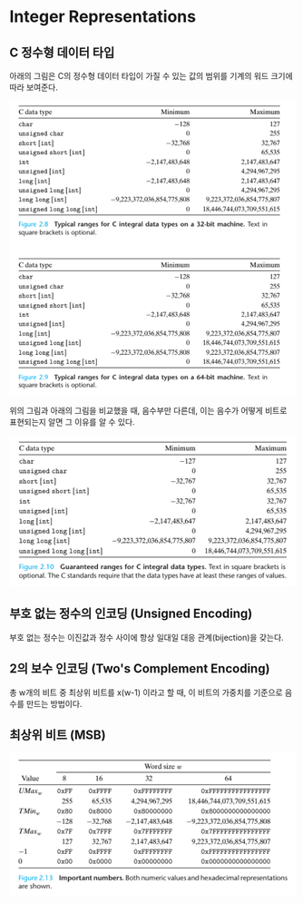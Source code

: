# Integer Representations

## C 정수형 데이터 타입

아래의 그림은 C의 정수형 데이터 타입이 가질 수 있는 값의 범위를 기계의 워드 크기에 따라 보여준다.

![C Typical ranges for C integral data types on 32, 64-bit machine](static/img1.png)

위의 그림과 아래의 그림을 비교했을 때, 음수부만 다른데, 이는 음수가 어떻게 비트로 표현되는지 알면 그 이유를 알 수 있다.

![C Guaranteed ranges for C integral data types](static/img2.png)

## 부호 없는 정수의 인코딩 (Unsigned Encoding)

부호 없는 정수는 이진값과 정수 사이에 항상 일대일 대응 관계(bijection)을 갖는다.

## 2의 보수 인코딩 (Two's Complement Encoding)

총 w개의 비트 중 최상위 비트를 x(w-1) 이라고 할 때, 이 비트의 가중치를 기준으로 음수를 만드는 방법이다.

## 최상위 비트 (MSB)

![MSB](static/img3.png)
